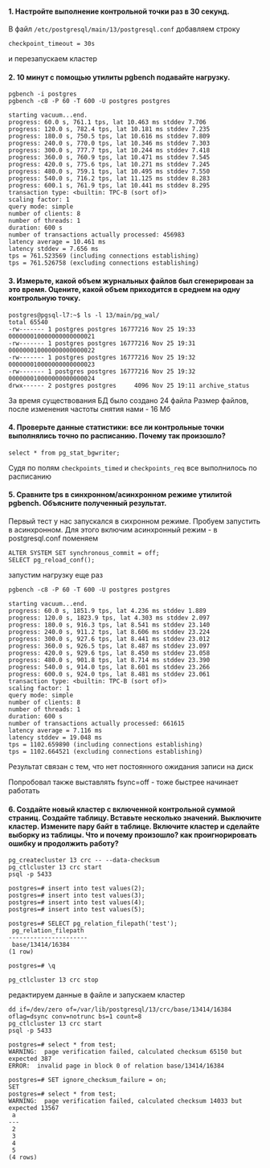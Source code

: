 #### 1. Настройте выполнение контрольной точки раз в 30 секунд.

В файл `/etc/postgresql/main/13/postgresql.conf` добавляем строку

```
checkpoint_timeout = 30s
```

и перезапускаем  кластер

#### 2. 10 минут c помощью утилиты pgbench подавайте нагрузку.

```
pgbench -i postgres
pgbench -c8 -P 60 -T 600 -U postgres postgres

starting vacuum...end.
progress: 60.0 s, 761.1 tps, lat 10.463 ms stddev 7.706
progress: 120.0 s, 782.4 tps, lat 10.181 ms stddev 7.235
progress: 180.0 s, 750.5 tps, lat 10.616 ms stddev 7.809
progress: 240.0 s, 770.0 tps, lat 10.346 ms stddev 7.303
progress: 300.0 s, 777.7 tps, lat 10.244 ms stddev 7.418
progress: 360.0 s, 760.9 tps, lat 10.471 ms stddev 7.545
progress: 420.0 s, 775.6 tps, lat 10.271 ms stddev 7.245
progress: 480.0 s, 759.1 tps, lat 10.495 ms stddev 7.550
progress: 540.0 s, 716.2 tps, lat 11.125 ms stddev 8.283
progress: 600.1 s, 761.9 tps, lat 10.441 ms stddev 8.295
transaction type: <builtin: TPC-B (sort of)>
scaling factor: 1
query mode: simple
number of clients: 8
number of threads: 1
duration: 600 s
number of transactions actually processed: 456983
latency average = 10.461 ms
latency stddev = 7.656 ms
tps = 761.523569 (including connections establishing)
tps = 761.526758 (excluding connections establishing)
```

#### 3. Измерьте, какой объем журнальных файлов был сгенерирован за это время. Оцените, какой объем приходится в среднем на одну контрольную точку.

```
postgres@pgsql-l7:~$ ls -l 13/main/pg_wal/
total 65540
-rw------- 1 postgres postgres 16777216 Nov 25 19:33 000000010000000000000021
-rw------- 1 postgres postgres 16777216 Nov 25 19:31 000000010000000000000022
-rw------- 1 postgres postgres 16777216 Nov 25 19:32 000000010000000000000023
-rw------- 1 postgres postgres 16777216 Nov 25 19:32 000000010000000000000024
drwx------ 2 postgres postgres     4096 Nov 25 19:11 archive_status
```

За время существования БД было создано 24 файла
Размер файлов, после изменения частоты снятия нами - 16 Мб

#### 4. Проверьте данные статистики: все ли контрольные точки выполнялись точно по расписанию. Почему так произошло?

```
select * from pg_stat_bgwriter;
```

Судя по полям `checkpoints_timed` и `checkpoints_req` все выполнилось по расписанию

#### 5. Сравните tps в синхронном/асинхронном режиме утилитой pgbench. Объясните полученный результат.

Первый тест у нас запускался в сихронном режиме. Пробуем запустить в асинхронном. Для этого включим асинхронный режим - в postgresql.conf поменяем

```
ALTER SYSTEM SET synchronous_commit = off;
SELECT pg_reload_conf();
```

запустим нагрузку еще раз

```
pgbench -c8 -P 60 -T 600 -U postgres postgres

starting vacuum...end.
progress: 60.0 s, 1851.9 tps, lat 4.236 ms stddev 1.889
progress: 120.0 s, 1823.9 tps, lat 4.303 ms stddev 2.097
progress: 180.0 s, 916.3 tps, lat 8.541 ms stddev 23.140
progress: 240.0 s, 911.2 tps, lat 8.606 ms stddev 23.224
progress: 300.0 s, 927.6 tps, lat 8.441 ms stddev 23.012
progress: 360.0 s, 926.5 tps, lat 8.487 ms stddev 23.097
progress: 420.0 s, 929.6 tps, lat 8.450 ms stddev 23.058
progress: 480.0 s, 901.8 tps, lat 8.714 ms stddev 23.390
progress: 540.0 s, 914.0 tps, lat 8.601 ms stddev 23.266
progress: 600.0 s, 924.0 tps, lat 8.481 ms stddev 23.061
transaction type: <builtin: TPC-B (sort of)>
scaling factor: 1
query mode: simple
number of clients: 8
number of threads: 1
duration: 600 s
number of transactions actually processed: 661615
latency average = 7.116 ms
latency stddev = 19.048 ms
tps = 1102.659890 (including connections establishing)
tps = 1102.664521 (excluding connections establishing)
```

Результат связан с тем, что нет постоянного ожидания записи на диск

Попробовал также выставлять fsync=off - тоже быстрее начинает работать


#### 6. Создайте новый кластер с включенной контрольной суммой страниц. Создайте таблицу. Вставьте несколько значений. Выключите кластер. Измените пару байт в таблице. Включите кластер и сделайте выборку из таблицы. Что и почему произошло? как проигнорировать ошибку и продолжить работу?

```
pg_createcluster 13 crc -- --data-checksum
pg_ctlcluster 13 crc start
psql -p 5433

postgres=# insert into test values(2);
postgres=# insert into test values(3);
postgres=# insert into test values(4);
postgres=# insert into test values(5);

postgres=# SELECT pg_relation_filepath('test');
 pg_relation_filepath
----------------------
 base/13414/16384
(1 row)

postgres=# \q

pg_ctlcluster 13 crc stop
```

редактируем данные в файле и запускаем кластер

```
dd if=/dev/zero of=/var/lib/postgresql/13/crc/base/13414/16384 oflag=dsync conv=notrunc bs=1 count=8
pg_ctlcluster 13 crc start
psql -p 5433

postgres=# select * from test;
WARNING:  page verification failed, calculated checksum 65150 but expected 387
ERROR:  invalid page in block 0 of relation base/13414/16384

postgres=# SET ignore_checksum_failure = on;
SET
postgres=# select * from test;
WARNING:  page verification failed, calculated checksum 14033 but expected 13567
 a
---
 2
 3
 4
 5
(4 rows)
```

